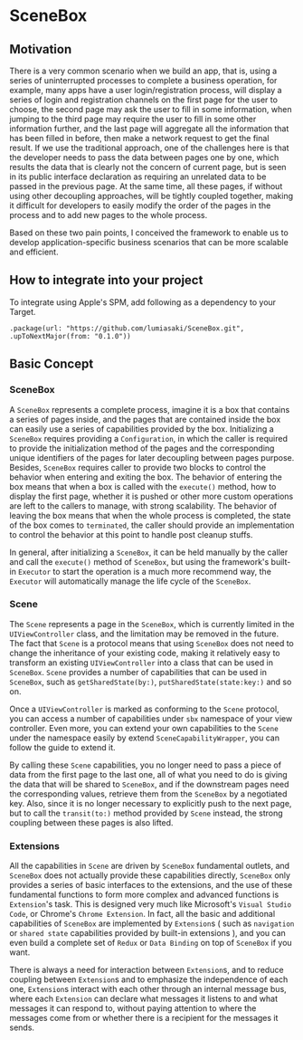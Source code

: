 # SceneBox


## Motivation

There is a very common scenario when we build an app, that is, using a series of uninterrupted processes to complete a business operation, for example, many apps have a user login/registration process, will display a series of login and registration channels on the first page for the user to choose, the second page may ask the user to fill in some information, when jumping to the third page may require the user to fill in some other information further, and the last page will aggregate all the information that has been filled in before, then make a network request to get the final result. If we use the traditional approach, one of the challenges here is that the developer needs to pass the data between pages one by one, which results the data that is clearly not the concern of current page, but is seen in its public interface declaration as requiring an unrelated data to be passed in the previous page. At the same time, all these pages, if without using other decoupling approaches, will be tightly coupled together, making it difficult for developers to easily modify the order of the pages in the process and to add new pages to the whole process.

Based on these two pain points, I conceived the framework to enable us to develop application-specific business scenarios that can be more scalable and efficient.

## How to integrate into your project

To integrate using Apple's SPM, add following as a dependency to your Target.

`.package(url: "https://github.com/lumiasaki/SceneBox.git", .upToNextMajor(from: "0.1.0"))`

## Basic Concept

### SceneBox

A `SceneBox` represents a complete process, imagine it is a box that contains a series of pages inside, and the pages that are contained inside the box can easily use a series of capabilities provided by the box. Initializing a `SceneBox` requires providing a `Configuration`, in which the caller is required to provide the initialization method of the pages and the corresponding unique identifiers of the pages for later decoupling between pages purpose. Besides, `SceneBox` requires caller to provide two blocks to control the behavior when entering and exiting the box. The behavior of entering the box means that when a box is called with the `execute()` method, how to display the first page, whether it is pushed or other more custom operations are left to the callers to manage, with strong scalability. The behavior of leaving the box means that when the whole process is completed, the state of the box comes to `terminated`, the caller should provide an implementation to control the behavior at this point to handle post cleanup stuffs.

In general, after initializing a `SceneBox`, it can be held manually by the caller and call the `execute()` method of `SceneBox`, but using the framework's built-in `Executor` to start the operation is a much more recommend way, the `Executor` will automatically manage the life cycle of the `SceneBox`.

### Scene

The `Scene` represents a page in the `SceneBox`, which is currently limited in the `UIViewController` class, and the limitation may be removed in the future. The fact that `Scene` is a protocol means that using `SceneBox` does not need to change the inheritance of your existing code, making it relatively easy to transform an existing `UIViewController` into a class that can be used in `SceneBox`. `Scene` provides a number of capabilities that can be used in `SceneBox`, such as `getSharedState(by:)`, `putSharedState(state:key:)` and so on.

Once a `UIViewController` is marked as conforming to the `Scene` protocol, you can access a number of capabilities under `sbx` namespace of your view controller. Even more, you can extend your own capabilities to the `Scene` under the namespace easily by extend `SceneCapabilityWrapper`, you can follow the guide to extend it.

By calling these `Scene` capabilities, you no longer need to pass a piece of data from the first page to the last one, all of what you need to do is giving the data that will be shared to `SceneBox`, and if the downstream pages need the corresponding values, retrieve them from the `SceneBox` by a negotiated key. Also, since it is no longer necessary to explicitly push to the next page, but to call the `transit(to:)` method provided by `Scene` instead, the strong coupling between these pages is also lifted.

### Extensions

All the capabilities in `Scene` are driven by `SceneBox` fundamental outlets, and `SceneBox` does not actually provide these capabilities directly, `SceneBox` only provides a series of basic interfaces to the extensions, and the use of these fundamental functions to form more complex and advanced functions is `Extension`'s task. This is designed very much like Microsoft's `Visual Studio Code`, or Chrome's `Chrome Extension`. In fact, all the basic and additional capabilities of `SceneBox` are implemented by `Extension`s ( such as `navigation` or `shared state` capabilities provided by built-in extensions ), and you can even build a complete set of `Redux` or `Data Binding` on top of `SceneBox` if you want.

There is always a need for interaction between `Extension`s, and to reduce coupling between `Extension`s and to emphasize the independence of each one, `Extension`s interact with each other through an internal message bus, where each `Extension` can declare what messages it listens to and what messages it can respond to, without paying attention to where the messages come from or whether there is a recipient for the messages it sends.
